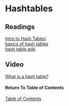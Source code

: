# Hashtables

## Readings

[Intro to Hash Tables](https://codefellows.github.io/common_curriculum/data_structures_and_algorithms/Code_401/class-30/resources/Hashtables.html)<br>
[basics of hash tables](https://www.hackerearth.com/practice/data-structures/hash-tables/basics-of-hash-tables/tutorial/)<br>
[hash table wiki](https://en.wikipedia.org/wiki/Hash_table)<br>

## Video

[What is a hash table?](https://www.youtube.com/watch?v=MfhjkfocRR0)<br>


#### Return To Table of Contents
[Table of Contents](https://github.com/TraceDugar/reading-notes/blob/main/401/toc.md)<br>
